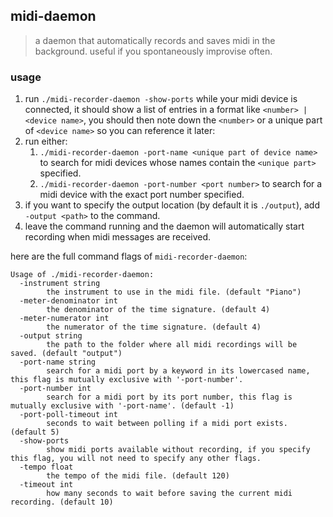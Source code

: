 ## midi-daemon

> a daemon that automatically records and saves midi in the background. useful if you spontaneously improvise often. 

### usage

1. run `./midi-recorder-daemon -show-ports` while your midi device is connected, it should show a list of entries in a format like `<number> | <device name>`, you should then note down the `<number>` or a unique part of `<device name>` so you can reference it later:
2. run either:
    1. `./midi-recorder-daemon -port-name <unique part of device name>` to search for midi devices whose names contain the `<unique part>` specified.
    1. `./midi-recorder-daemon -port-number <port number>` to search for a midi device with the exact port number specified.
3. if you want to specify the output location (by default it is `./output`), add `-output <path>` to the command.
4. leave the command running and the daemon will automatically start recording when midi messages are received.

here are the full command flags of `midi-recorder-daemon`:

```
Usage of ./midi-recorder-daemon:
  -instrument string
        the instrument to use in the midi file. (default "Piano")
  -meter-denominator int
        the denominator of the time signature. (default 4)
  -meter-numerator int
        the numerator of the time signature. (default 4)
  -output string
        the path to the folder where all midi recordings will be saved. (default "output")
  -port-name string
        search for a midi port by a keyword in its lowercased name, this flag is mutually exclusive with '-port-number'.
  -port-number int
        search for a midi port by its port number, this flag is mutually exclusive with '-port-name'. (default -1)
  -port-poll-timeout int
        seconds to wait between polling if a midi port exists. (default 5)
  -show-ports
        show midi ports available without recording, if you specify this flag, you will not need to specify any other flags.
  -tempo float
        the tempo of the midi file. (default 120)
  -timeout int
        how many seconds to wait before saving the current midi recording. (default 10)
```

